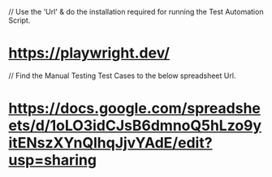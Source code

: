// Use the 'Url' & do the installation required for running the Test Automation Script.
# https://playwright.dev/
// Find the Manual Testing Test Cases to the below spreadsheet Url.
# https://docs.google.com/spreadsheets/d/1oLO3idCJsB6dmnoQ5hLzo9yitENszXYnQlhqJjvYAdE/edit?usp=sharing
